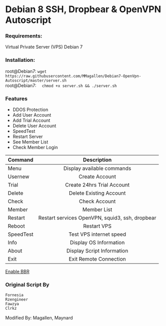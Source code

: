 # Debian 8 SSH, Dropbear & OpenVPN Autoscript

### Requirements:
Virtual Private Server (VPS) 
Debian 7


### Installation: 
root@Debian7: ``` wget https://raw.githubusercontent.com/MMagallen/Debian7-OpenVpn-Autoscript/master/server.sh ```
<br>root@Debian7: ```  chmod +x server.sh && ./server.sh```

### Features
* DDOS Protection <br>
* Add User Account <br>
* Add Trial Account <br>
* Delete User Account <br>
* SpeedTest <br>
* Restart Server <br>
* See Member List
* Check Member Login

| Command       | Description   |
| ------------- |:-------------:|
| Menu       | Display available commands |
| Usernew    | Create Account      |
| Trial      | Create 24hrs Trial Account      |
| Delete       | Delete Existing Account |
| Check         | Check Account      |
| Member       | Member List      |
| Restart       | Restart services OpenVPN, squid3, ssh, dropbear |
| Reboot    | Restart VPS      |
| SpeedTest      | Test VPS internet speed      |
| Info       | Display OS Information |
| About    | Display Script Information      |
| Exit      | Exit Remote Connection      |

[Enable BBR](https://www.linuxbabe.com/ubuntu/enable-google-tcp-bbr-ubuntu)


### Original Script By
`Fornesia` <br>
`Rzengineer`<br>
`Fawzya`<br>
`Clrkz`<br>

Modified By: Magallen, Maynard
